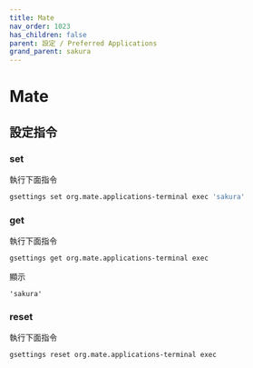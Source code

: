 ```yaml
---
title: Mate
nav_order: 1023
has_children: false
parent: 設定 / Preferred Applications
grand_parent: sakura
---
```



# Mate


## 設定指令


### set

執行下面指令

``` sh
gsettings set org.mate.applications-terminal exec 'sakura'
```


### get

執行下面指令

``` sh
gsettings get org.mate.applications-terminal exec
```

顯示

```
'sakura'
```


### reset

執行下面指令

``` sh
gsettings reset org.mate.applications-terminal exec
```
